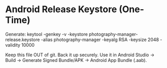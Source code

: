 # Android Release Keystore (One-Time)
Generate:
keytool -genkey -v -keystore photography-manager-release.keystore -alias photography-manager -keyalg RSA -keysize 2048 -validity 10000

Keep this file OUT of git. Back it up securely. Use it in Android Studio → Build → Generate Signed Bundle/APK → Android App Bundle (.aab).